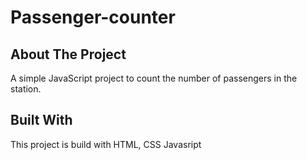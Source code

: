 # Passenger-counter

## About The Project

A simple JavaScript project to count the number of passengers in the station.

## Built With

This project is build with HTML, CSS Javasript


